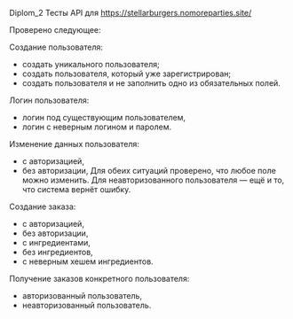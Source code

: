 Diplom_2
Тесты API для https://stellarburgers.nomoreparties.site/

Проверено следующее:

Создание пользователя:
- создать уникального пользователя;
- создать пользователя, который уже зарегистрирован;
- создать пользователя и не заполнить одно из обязательных полей.

Логин пользователя:
- логин под существующим пользователем,
- логин с неверным логином и паролем.

Изменение данных пользователя:
- с авторизацией,
- без авторизации,
Для обеих ситуаций проверено, что любое поле можно изменить. Для неавторизованного пользователя — ещё и то, что система вернёт ошибку.

Создание заказа:
- с авторизацией,
- без авторизации,
- с ингредиентами,
- без ингредиентов,
- с неверным хешем ингредиентов.

Получение заказов конкретного пользователя:
- авторизованный пользователь,
- неавторизованный пользователь.
